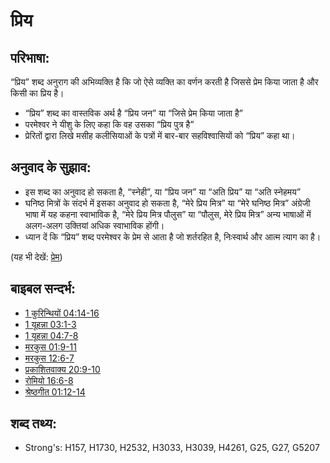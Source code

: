 # प्रिय #

## परिभाषा: ##

“प्रिय” शब्द अनुराग की अभिव्यक्ति है कि जो ऐसे व्यक्ति का वर्णन करती है जिससे प्रेम किया जाता है और किसी का प्रिय है।

* “प्रिय” शब्द का वास्तविक अर्थ है “प्रिय जन” या “जिसे प्रेम किया जाता है”
* परमेश्वर ने यीशु के लिए कहा कि वह उसका “प्रिय पुत्र है”
* प्रेरितों द्वारा लिखे मसीह कलीसियाओं के पत्रों में बार-बार सहविश्वासियों को “प्रिय” कहा था।

## अनुवाद के सुझाव: ##

* इस शब्द का अनुवाद हो सकता है, “स्नेही”, या “प्रिय जन” या “अति प्रिय” या “अति स्नेहमय”
* घनिष्ठ मित्रों के संदर्भ में इसका अनुवाद हो सकता है, “मेरे प्रिय मित्र” या “मेरे घनिष्ठ मित्र” अंग्रेजी भाषा में यह कहना स्वाभाविक है, “मेरे प्रिय मित्र पौलुस” या “पौलुस, मेरे प्रिय मित्र” अन्य भाषाओं में अलग-अलग उक्तियां अधिक स्वाभाविक होंगी।
* ध्यान दें कि “प्रिय” शब्द परमेश्वर के प्रेम से आता है जो शर्तरहित है, निःस्वार्थ और आत्म त्याग का है।

(यह भी देखें: [प्रेम](../kt/love.md))

## बाइबल सन्दर्भ: ##

* [1 कुरिन्थियों 04:14-16](rc://hi/tn/help/1co/04/14)
* [1 यूहन्ना 03:1-3](rc://hi/tn/help/1jn/03/01)
* [1 यूहन्ना 04:7-8](rc://hi/tn/help/1jn/04/07)
* [मरकुस 01:9-11](rc://hi/tn/help/mrk/01/09)
* [मरकुस 12:6-7](rc://hi/tn/help/mrk/12/06)
* [प्रकाशितवाक्य 20:9-10](rc://hi/tn/help/rev/20/09)
* [रोमियो 16:6-8](rc://hi/tn/help/rom/16/06)
* [श्रेष्ठगीत 01:12-14](rc://hi/tn/help/sng/01/12)

## शब्द तथ्य: ##

* Strong's: H157, H1730, H2532, H3033, H3039, H4261, G25, G27, G5207
